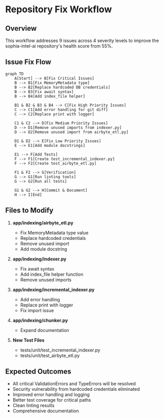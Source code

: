 # Repository Fix Workflow

## Overview

This workflow addresses 9 issues across 4 severity levels to improve the sophia-intel-ai repository's health score from 55%.

## Issue Fix Flow

```mermaid
graph TD
    A[Start] --> B[Fix Critical Issues]
    B --> B1[Fix MemoryMetadata type]
    B --> B2[Replace hardcoded DB credentials]
    B --> B3[Fix await syntax]
    B --> B4[Add index_file helper]

    B1 & B2 & B3 & B4 --> C[Fix High Priority Issues]
    C --> C1[Add error handling for git diff]
    C --> C2[Replace print with logger]

    C1 & C2 --> D[Fix Medium Priority Issues]
    D --> D1[Remove unused imports from indexer.py]
    D --> D2[Remove unused import from airbyte_etl.py]

    D1 & D2 --> E[Fix Low Priority Issues]
    E --> E1[Add module docstrings]

    E1 --> F[Add Tests]
    F --> F1[Create test_incremental_indexer.py]
    F --> F2[Create test_airbyte_etl.py]

    F1 & F2 --> G[Verification]
    G --> G1[Run linting tools]
    G --> G2[Run all tests]

    G1 & G2 --> H[Commit & Document]
    H --> I[End]
```

## Files to Modify

1. **app/indexing/airbyte_etl.py**

   - Fix MemoryMetadata type value
   - Replace hardcoded credentials
   - Remove unused import
   - Add module docstring

2. **app/indexing/indexer.py**

   - Fix await syntax
   - Add index_file helper function
   - Remove unused imports

3. **app/indexing/incremental_indexer.py**

   - Add error handling
   - Replace print with logger
   - Fix import issue

4. **app/indexing/chunker.py**

   - Expand documentation

5. **New Test Files**
   - tests/unit/test_incremental_indexer.py
   - tests/unit/test_airbyte_etl.py

## Expected Outcomes

- All critical ValidationErrors and TypeErrors will be resolved
- Security vulnerability from hardcoded credentials eliminated
- Improved error handling and logging
- Better test coverage for critical paths
- Clean linting results
- Comprehensive documentation
